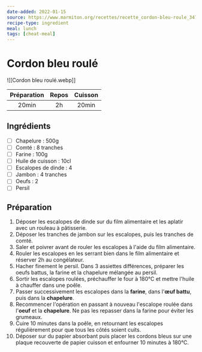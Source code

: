 ```yaml
---
date-added: 2022-01-15
source: https://www.marmiton.org/recettes/recette_cordon-bleu-roule_347516.aspx
recipe-type: ingredient
meal: lunch
tags: [cheat-meal]
---
```


# Cordon bleu roulé

![[Cordon bleu roulé.webp]]

| Préparation | Repos | Cuisson |
|:-----------:|:-----:|:-------:|
|    20min    |  2h   |  20min  |

## Ingrédients

- [ ] Chapelure : 500g
- [ ] Comté : 8 tranches
- [ ] Farine : 100g
- [ ] Huile de cuisson : 10cl
- [ ] Escalopes de dinde : 4
- [ ] Jambon : 4 tranches
- [ ] Oeufs : 2
- [ ] Persil

## Préparation

1. Déposer les escalopes de dinde sur du film alimentaire et les aplatir avec un rouleau à pâtisserie.
2. Déposer les tranches de jambon sur les escalopes, puis les tranches de comté.
3. Saler et poivrer avant de rouler les escalopes à l'aide du film alimentaire.
4. Rouler les escalopes en les serrant bien dans le film alimentaire et réserver 2h au congélateur.
5. Hacher finement le persil. Dans 3 assiettes différences, préparer les oeufs battus, la farine et la chapelure mélangée au persil.
6. Sortir les escalopes roulées, préchauffer le four à 180°C et mettre l'huile à chauffer dans une poêle.
7. Passer successivement les escalopes dans la **farine**, dans l'**œuf battu**, puis dans la **chapelure**.
8. Recommencer l'opération en passant à nouveau l'escalope roulée dans l'**oeuf** et la **chapelure**. Ne pas les repasser dans la farine pour éviter les grumeaux.
9. Cuire 10 minutes dans la poêle, en retournant les escalopes régulièrement pour que tous les côtés soient cuits.
10. Déposer sur du papier absorbant puis placer les cordons bleus sur une plaque recouverte de papier cuisson et enfourner 10 minutes à 180°C.
